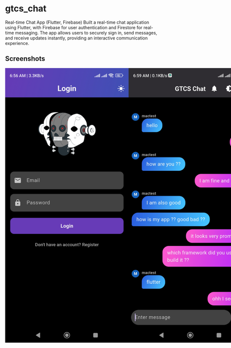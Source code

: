 # gtcs_chat

Real-time Chat App (Flutter, Firebase)
Built a real-time chat application using Flutter, with Firebase for user authentication and Firestore for real-time messaging. The app allows users to securely sign in, send messages, and receive updates instantly, providing an interactive communication experience.



## Screenshots

<div style="display: flex; justify-content: space-around;">
  <img src="assets/1741474618919.jpg" width="400" />
  <img src="assets/1741474618935.jpg" width="400" />
  <img src="assets/white.jpg" width="400" />
  <img src="assets/chat.jpg" width="400" />

</div>
